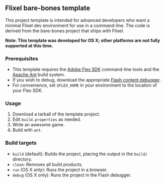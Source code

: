 ## Flixel bare-bones template ##

This project template is intended for advanced developers who want a minimal Flixel dev environment for use in a command-line. The code is derived from the bare-bones project that ships with Flixel.

__Note: This template was developed for OS X; other platforms are not fully supported at this time.__

### Prerequisites

* This template requires the [Adobe Flex SDK](http://www.adobe.com/go/flex4_sdk) command-line tools and the [Apache Ant](http://ant.apache.org) build system.
* If you wish to debug, download the appropriate [Flash content debugger](http://www.adobe.com/support/flashplayer/downloads.html).
* For convenience, set `$FLEX_HOME` in your environment to the location of your Flex SDK.

### Usage

1. Download a tarball of the template project.
1. Edit `build.properties` as needed.
1. Write an awesome game.
1. Build with `ant`.

### Build targets

* `build` (default): Builds the project, placing the output in the `build/` directory.
* `clean`: Removes all build products.
* `run` (OS X only): Runs the project in a browser.
* `debug` (OS X only): Runs the project in the Flash debugger.